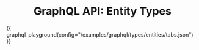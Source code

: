 # <center>GraphQL API: Entity Types</center>

{{ graphql_playground(config="/examples/graphql/types/entities/tabs.json") }}
